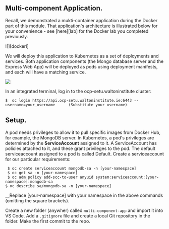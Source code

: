 ## Multi-component Application.

Recall, we demonstrated a mukti-container application during the Docker part of this module. That application's architecture is illustrated below for your convenience - see [here][lab] for the Docker lab you completed previously.

![][dockerl]

We will deploy this application to Kubernetes as a set of deployments and services. Both application components (the Mongo database server and the Express Web App) will be deployed as pods using deployment manifests, and each will have a matching service.

![][arch]

In an integrated terminal, log in to the ocp-setu.waltoninstitute cluster:
~~~
$  oc login https://api.ocp-setu.waltoninstitute.ie:6443 --username=your_username      (Substitute your username)
~~~

## Setup.

A pod needs privileges to allow it to pull specific images from Docker Hub, for example, the MongoDB server. In Kubernetes, a pod's privileges are determined by the __ServiceAccount__ assigned to it. A ServiceAccount has policies attached to it, and these grant privileges to the pod. The default serviceaccount assigned to a pod is called Default. Create a serviceaccount  for our particular requirements:
~~~
 $ oc create serviceaccount mongodb-sa -n [your-namespace]
 $ oc get sa -n [your-namespace]
 $ oc adm policy add-scc-to-user anyuid system:serviceaccount:[your-namespace]:mongodb-sa
$ oc describe sa/mongodb-sa -n [your-namespace]
~~~
__Replace [your-namespace] with your namespace in the above commands (omitting the square brackets).

Create a new folder (anywher) called `multi-component-app` and import it into VS Code. Add a `.gitignore` file and create a local Git repository in the folder. Make the first commit to the repo.


[arch]: ./img/arch.png
[depl]: ./img/depl.png
[docker]: ./img/docker.png

